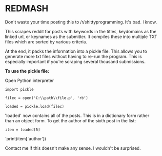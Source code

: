 REDMASH
==========

Don't waste your time posting this to /r/shittyprogramming. It's bad. I know. 

This scrapes reddit for posts with keywords in the titles, keydomains as the linked url, or keynames as the submitter. It compiles these into multiple TXT files which are sorted by various criteria. 

At the end, it packs the information into a pickle file. This allows you to generate more txt files without having to re-run the program. This is especially important if you're scraping several thousand submissions.

**To use the pickle file:**

Open Python interpreter

`import pickle`

`filec = open('C:\\path\\file.p', 'rb')`

`loaded = pickle.load(filec)`

'loaded' now contains all of the posts. This is in a dictionary form rather than an object form. To get the author of the sixth post in the list:

`item = loaded[5]`

`print(item['author'])

Contact me if this doesn't make any sense. I wouldn't be surprised.